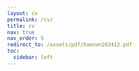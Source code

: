 ```yaml
---
layout: cv
permalink: /cv/
title: cv
nav: true
nav_order: 5
redirect_to: /assets/pdf/haonan202412.pdf
toc:
  sidebar: left
---
```

